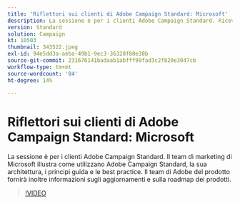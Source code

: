 ```yaml
---
title: 'Riflettori sui clienti di Adobe Campaign Standard: Microsoft'
description: La sessione è per i clienti Adobe Campaign Standard. Riceverai notizie dal team marketing di Microsoft su come utilizzano Adobe Campaign Standard.
version: Standard
solution: Campaign
kt: 10503
thumbnail: 343522.jpeg
exl-id: 94e5dd3a-aeba-49b1-9ec3-36328f80e38b
source-git-commit: 231676141badaab1abfff99fad3c2f820e3047cb
workflow-type: tm+mt
source-wordcount: '84'
ht-degree: 14%

---
```


# Riflettori sui clienti di Adobe Campaign Standard: Microsoft

La sessione è per i clienti Adobe Campaign Standard. Il team di marketing di Microsoft illustra come utilizzano Adobe Campaign Standard, la sua architettura, i principi guida e le best practice. Il team di Adobe del prodotto fornirà inoltre informazioni sugli aggiornamenti e sulla roadmap dei prodotti.

>[!VIDEO](https://video.tv.adobe.com/v/343522/?quality=12&learn=on)
